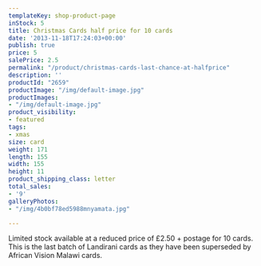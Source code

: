 ```yaml
---
templateKey: shop-product-page
inStock: 5
title: Christmas Cards half price for 10 cards
date: '2013-11-18T17:24:03+00:00'
publish: true
price: 5
salePrice: 2.5
permalink: "/product/christmas-cards-last-chance-at-halfprice"
description: ''
productId: "2659"
productImage: "/img/default-image.jpg"
productImages:
- "/img/default-image.jpg"
product_visibility:
- featured
tags:
- xmas
size: card
weight: 171
length: 155
width: 155
height: 11
product_shipping_class: letter
total_sales:
- '9'
galleryPhotos:
- "/img/4b0bf78ed5988mnyamata.jpg"

---
```

Limited stock available at a reduced price of £2.50 + postage for 10 cards. This is the last batch of Landirani cards as they have been superseded by African Vision Malawi cards.